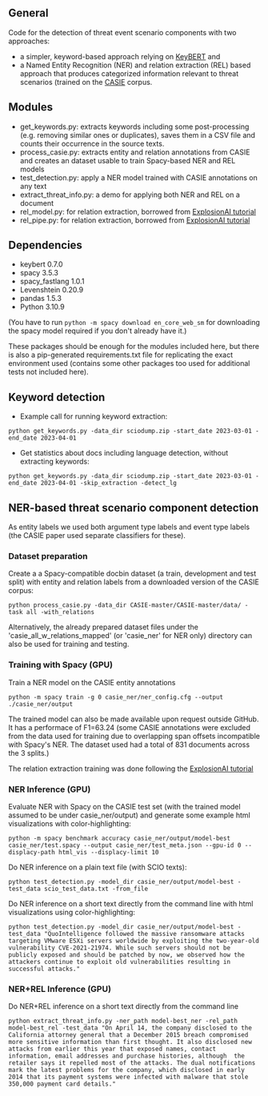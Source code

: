 ## General

Code for the detection of threat event scenario components with two approaches: 
- a simpler, keyword-based approach relying on [KeyBERT](https://maartengr.github.io/KeyBERT/index.html) and 
- a Named Entity Recognition (NER) and relation extraction (REL) based approach that produces categorized information relevant to threat scenarios (trained on the [CASIE](https://github.com/Ebiquity/CASIE) corpus.

## Modules

- get_keywords.py: extracts keywords including some post-processing (e.g. removing similar ones or duplicates), saves them  in a CSV file and counts their occurrence in the source texts.
- process_casie.py: extracts entity and relation annotations from CASIE and creates an dataset usable to train Spacy-based NER and REL models
- test_detection.py: apply a NER model trained with CASIE annotations on any text
- extract_threat_info.py: a demo for applying both NER and REL on a document
- rel_model.py: for relation extraction, borrowed from [ExplosionAI tutorial](https://github.com/explosion/projects/tree/v3/tutorials/rel_component) 
- rel_pipe.py: for relation extraction, borrowed from [ExplosionAI tutorial](https://github.com/explosion/projects/tree/v3/tutorials/rel_component)

## Dependencies

- keybert 0.7.0
- spacy 3.5.3
- spacy_fastlang 1.0.1
- Levenshtein 0.20.9
- pandas 1.5.3
- Python 3.10.9

(You have to run `python -m spacy download en_core_web_sm` for downloading the spacy model required if you don't already have it.) 

These packages should be enough for the modules included here, but there is also a pip-generated requirements.txt file for replicating the exact environment used (contains some other packages too used for additional tests not included here).

## Keyword detection

- Example call for running keyword extraction:

`python get_keywords.py -data_dir sciodump.zip -start_date 2023-03-01 -end_date 2023-04-01`

- Get statistics about docs including language detection, without extracting keywords:

`python get_keywords.py -data_dir sciodump.zip -start_date 2023-03-01 -end_date 2023-04-01 -skip_extraction -detect_lg`

## NER-based threat scenario component detection

As entity labels we used both argument type labels and event type labels (the CASIE paper used separate classifiers for these).

### Dataset preparation

Create a a Spacy-compatible docbin dataset (a train, development and test split) with entity and relation labels from a downloaded version of the CASIE corpus:

`python process_casie.py -data_dir CASIE-master/CASIE-master/data/ -task all -with_relations`

Alternatively, the already prepared dataset files under the 'casie_all_w_relations_mapped' (or 'casie_ner' for NER only) directory can also be used for training and testing.

### Training with Spacy (GPU)

Train a NER model on the CASIE entity annotations

`python -m spacy train -g 0 casie_ner/ner_config.cfg --output ./casie_ner/output`

The trained model can also be made available upon request outside GitHub. It has a performace of F1=63.24 (some CASIE annotations were excluded from the data used for training due to overlapping span offsets incompatible with Spacy's NER. The dataset used had a total of 831 documents across the 3 splits.)

The relation extraction training was done following the [ExplosionAI tutorial](https://github.com/explosion/projects/tree/v3/tutorials/rel_component)  

### NER Inference (GPU)

Evaluate NER with Spacy on the CASIE test set (with the trained model assumed to be under casie_ner/output) and generate some example html visualizations with color-highlighting:

`python -m spacy benchmark accuracy casie_ner/output/model-best casie_ner/test.spacy --output casie_ner/test_meta.json --gpu-id 0 --displacy-path html_vis --displacy-limit 10`

Do NER inference on a plain text file (with SCIO texts):

`python test_detection.py -model_dir casie_ner/output/model-best -test_data scio_test_data.txt -from_file`

Do NER inference on a short text directly from the command line with html visualizations using color-highlighting:

`python test_detection.py -model_dir casie_ner/output/model-best -test_data "QuoIntelligence followed the massive ransomware attacks targeting VMware ESXi servers worldwide by exploiting the two-year-old vulnerability CVE-2021-21974. While such servers should not be publicly exposed and should be patched by now, we observed how the attackers continue to exploit old vulnerabilities resulting in successful attacks."`

### NER+REL Inference (GPU)

Do NER+REL inference on a short text directly from the command line 

`python extract_threat_info.py -ner_path model-best_ner -rel_path model-best_rel -test_data "On April 14, the company disclosed to the California attorney general that a December 2015 breach compromised more sensitive information than first thought. It also disclosed new attacks from earlier this year that exposed names, contact information, email addresses and purchase histories, although  the retailer says it repelled most of the attacks. The dual notifications mark the latest problems for the company, which disclosed in early 2014 that its payment systems were infected with malware that stole 350,000 payment card details."`
